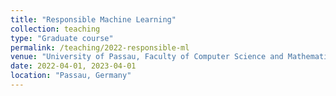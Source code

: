 ```yaml
---
title: "Responsible Machine Learning"
collection: teaching
type: "Graduate course"
permalink: /teaching/2022-responsible-ml
venue: "University of Passau, Faculty of Computer Science and Mathematics"
date: 2022-04-01, 2023-04-01
location: "Passau, Germany"
---
```


